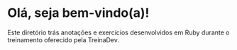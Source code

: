 # Olá, seja bem-vindo(a)!

Este diretório trás anotações e exercícios desenvolvidos em Ruby durante o treinamento oferecido pela TreinaDev.